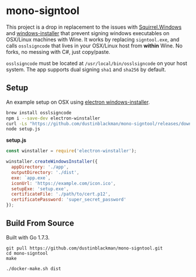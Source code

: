 # mono-signtool

This project is a drop in replacement to the issues with [Squirrel.Windows](https://github.com/Squirrel/Squirrel.Windows/pull/505) and [windows-installer](https://github.com/electron/windows-installer/issues/27) that prevent signing windows executables on OSX/Linux machines with Wine. It works by replacing `signtool.exe`, and calls `osslsigncode` that lives in your OSX/Linux host from __within__ Wine. No forks, no messing with C#, just copy/paste.

`osslsigncode` must be located at `/usr/local/bin/osslsigncode` on your host system. The app supports dual signing `sha1` and `sha256` by default.

## Setup

An example setup on OSX using [electron windows-installer](https://github.com/electron/windows-installer/).

```sh
brew install osslsigncode
npm i --save-dev electron-winstaller
curl -Ls "https://github.com/dustinblackman/mono-signtool/releases/download/0.0.1/mono-signtool.tar.gz" | tar xz -C ./node_modules/electron-winstaller/vendor/
node setup.js
```

__setup.js__
```javascript
const winstaller = require('electron-winstaller');

winstaller.createWindowsInstaller({
  appDirectory: './app',
  outputDirectory: './dist',
  exe: `app.exe`,
  iconUrl: 'https://example.com/icon.ico',
  setupExe: 'setup.exe',
  certificateFile: './path/to/cert.p12',
  certificatePassword: 'super_secret_password'
});
```

## Build From Source

Built with Go 1.7.3.

```
git pull https://github.com/dustinblackman/mono-signtool.git
cd mono-signtool
make

./docker-make.sh dist
```
